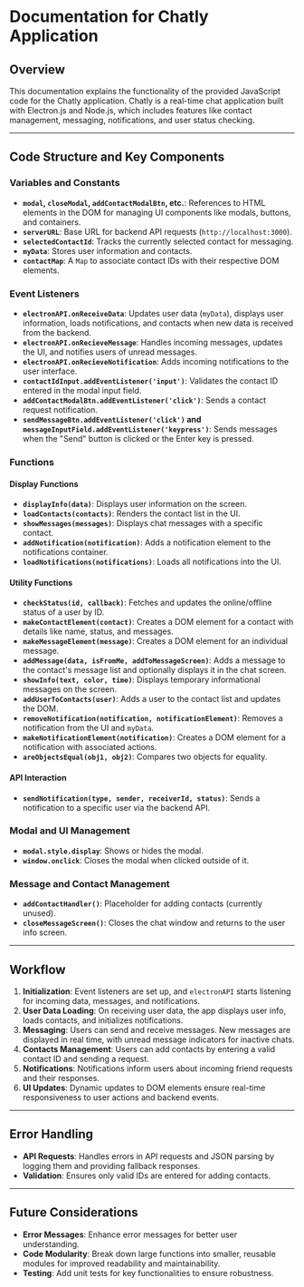 # Documentation for Chatly Application

## Overview
This documentation explains the functionality of the provided JavaScript code for the Chatly application. Chatly is a real-time chat application built with Electron.js and Node.js, which includes features like contact management, messaging, notifications, and user status checking.

---

## Code Structure and Key Components

### Variables and Constants
- **`modal`, `closeModal`, `addContactModalBtn`, etc.**: References to HTML elements in the DOM for managing UI components like modals, buttons, and containers.
- **`serverURL`**: Base URL for backend API requests (`http://localhost:3000`).
- **`selectedContactId`**: Tracks the currently selected contact for messaging.
- **`myData`**: Stores user information and contacts.
- **`contactMap`**: A `Map` to associate contact IDs with their respective DOM elements.

### Event Listeners
- **`electronAPI.onReceiveData`**: Updates user data (`myData`), displays user information, loads notifications, and contacts when new data is received from the backend.
- **`electronAPI.onRecieveMessage`**: Handles incoming messages, updates the UI, and notifies users of unread messages.
- **`electronAPI.onRecieveNotification`**: Adds incoming notifications to the user interface.
- **`contactIdInput.addEventListener('input')`**: Validates the contact ID entered in the modal input field.
- **`addContactModalBtn.addEventListener('click')`**: Sends a contact request notification.
- **`sendMessageBtn.addEventListener('click')` and `messageInputField.addEventListener('keypress')`**: Sends messages when the "Send" button is clicked or the Enter key is pressed.

### Functions
#### Display Functions
- **`displayInfo(data)`**: Displays user information on the screen.
- **`loadContacts(contacts)`**: Renders the contact list in the UI.
- **`showMessages(messages)`**: Displays chat messages with a specific contact.
- **`addNotification(notification)`**: Adds a notification element to the notifications container.
- **`loadNotifications(notifications)`**: Loads all notifications into the UI.

#### Utility Functions
- **`checkStatus(id, callback)`**: Fetches and updates the online/offline status of a user by ID.
- **`makeContactElement(contact)`**: Creates a DOM element for a contact with details like name, status, and messages.
- **`makeMessageElement(message)`**: Creates a DOM element for an individual message.
- **`addMessage(data, isFromMe, addToMessageScreen)`**: Adds a message to the contact's message list and optionally displays it in the chat screen.
- **`showInfo(text, color, time)`**: Displays temporary informational messages on the screen.
- **`addUserToContacts(user)`**: Adds a user to the contact list and updates the DOM.
- **`removeNotification(notification, notificationElement)`**: Removes a notification from the UI and `myData`.
- **`makeNotificationElement(notification)`**: Creates a DOM element for a notification with associated actions.
- **`areObjectsEqual(obj1, obj2)`**: Compares two objects for equality.

#### API Interaction
- **`sendNotification(type, sender, receiverId, status)`**: Sends a notification to a specific user via the backend API.

### Modal and UI Management
- **`modal.style.display`**: Shows or hides the modal.
- **`window.onclick`**: Closes the modal when clicked outside of it.

### Message and Contact Management
- **`addContactHandler()`**: Placeholder for adding contacts (currently unused).
- **`closeMessageScreen()`**: Closes the chat window and returns to the user info screen.

---

## Workflow
1. **Initialization**: Event listeners are set up, and `electronAPI` starts listening for incoming data, messages, and notifications.
2. **User Data Loading**: On receiving user data, the app displays user info, loads contacts, and initializes notifications.
3. **Messaging**: Users can send and receive messages. New messages are displayed in real time, with unread message indicators for inactive chats.
4. **Contacts Management**: Users can add contacts by entering a valid contact ID and sending a request.
5. **Notifications**: Notifications inform users about incoming friend requests and their responses.
6. **UI Updates**: Dynamic updates to DOM elements ensure real-time responsiveness to user actions and backend events.

---

## Error Handling
- **API Requests**: Handles errors in API requests and JSON parsing by logging them and providing fallback responses.
- **Validation**: Ensures only valid IDs are entered for adding contacts.

---

## Future Considerations
- **Error Messages**: Enhance error messages for better user understanding.
- **Code Modularity**: Break down large functions into smaller, reusable modules for improved readability and maintainability.
- **Testing**: Add unit tests for key functionalities to ensure robustness.

